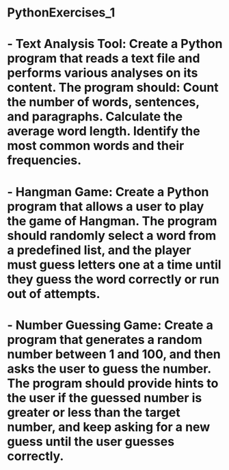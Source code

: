 # PythonExercises_1
# - Text Analysis Tool: Create a Python program that reads a text file and performs various analyses on its content. The program should: Count the number of words, sentences, and paragraphs. Calculate the average word length. Identify the most common words and their frequencies. 

# - Hangman Game: Create a Python program that allows a user to play the game of Hangman. The program should randomly select a word from a predefined list, and the player must guess letters one at a time until they guess the word correctly or run out of attempts.

# - Number Guessing Game: Create a program that generates a random number between 1 and 100, and then asks the user to guess the number. The program should provide hints to the user if the guessed number is greater or less than the target number, and keep asking for a new guess until the user guesses correctly.
